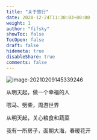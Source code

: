 ```yaml
---
title: "关于旅行"
date: 2020-12-24T11:30:03+80:00
weight: 1
author: "fifsky"
showToc: false
TocOpen: false
draft: false
hidemeta: true
disableShare: true
comments: false
---
```


![image-20210209145339246](https://static.fifsky.com/upload/20210209/image-20210209145339246.png)

从明天起，做一个幸福的人

喂马、劈柴，周游世界

从明天起，关心粮食和蔬菜

我有一所房子，面朝大海，春暖花开



